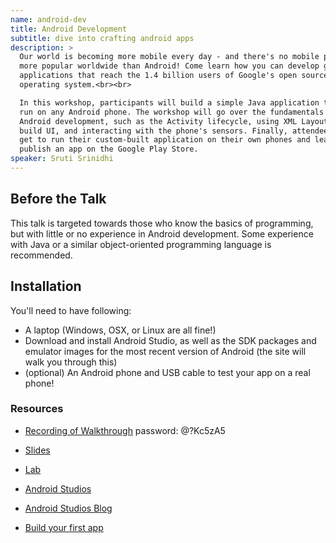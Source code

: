 ```yaml
---
name: android-dev
title: Android Development
subtitle: dive into crafting android apps
description: >
  Our world is becoming more mobile every day - and there's no mobile platform
  more popular worldwide than Android! Come learn how you can develop great
  applications that reach the 1.4 billion users of Google's open source
  operating system.<br><br>

  In this workshop, participants will build a simple Java application that can
  run on any Android phone. The workshop will go over the fundamentals of
  Android development, such as the Activity lifecycle, using XML Layouts to
  build UI, and interacting with the phone's sensors. Finally, attendees will
  get to run their custom-built application on their own phones and learn how to
  publish an app on the Google Play Store.
speaker: Sruti Srinidhi
---
```


## Before the Talk

This talk is targeted towards those who know the basics of programming, but with
little or no experience in Android development. Some experience with Java or a
similar object-oriented programming language is recommended.

## Installation

You'll need to have following:

- A laptop (Windows, OSX, or Linux are all fine!)
- Download and install Android Studio, as well as the SDK packages and emulator
  images for the most recent version of Android (the site will walk you through
  this)
- (optional) An Android phone and USB cable to test your app on a real phone!

### Resources

- [Recording of Walkthrough](https://cmu.zoom.us/rec/share/4NPb6J0hC2dhlhs6AP4Ogjzy_UTl35mK5Z4G0R23_vgPWfGv_dMrLabQtnSJEQf_.ix83WZRNKYc1Eyy3) password: @?Kc5zA5

- [Slides](https://drive.google.com/file/d/1Pugbc8RIx1dNktdtBZ6p6y86C9iDwD-f/view?usp=sharing)
- [Lab](https://repl.it/join/kkyixyqt-srutisrinidhi)

- [Android Studios][android]
- [Android Studios Blog][android-blog]
- [Build your first app][first-app]

[android]: https://developer.android.com/studio
[android-blog]: https://android-developers.googleblog.com/2020/05/android-studio-4.html
[first-app]: https://developer.android.com/training/basics/firstapp